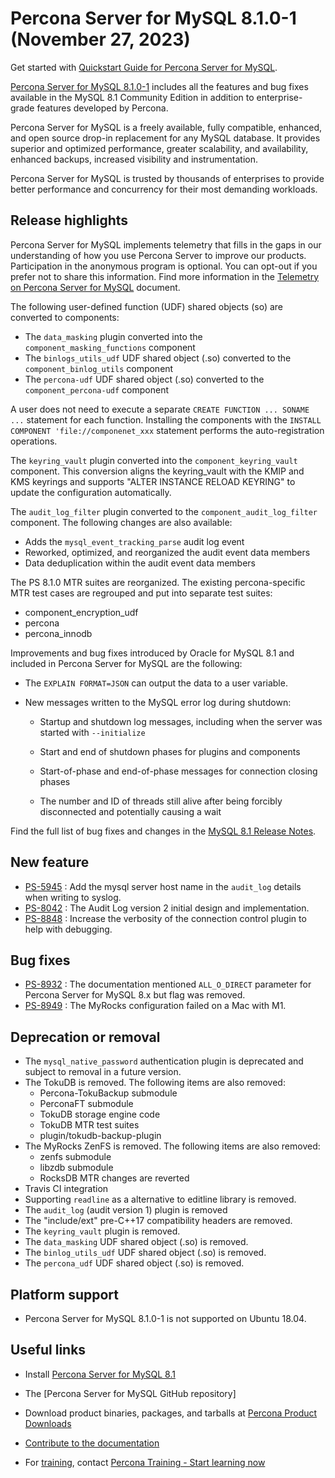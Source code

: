 # Percona Server for MySQL 8.1.0-1 (November 27, 2023)

Get started with [Quickstart Guide for Percona Server for MySQL].

[Percona Server for MySQL 8.1.0-1] includes all the features and bug fixes available in the
MySQL 8.1 Community Edition in addition to enterprise-grade features developed by Percona.

Percona Server for MySQL is a freely available, fully compatible, enhanced, and open source drop-in replacement for any MySQL database. It provides superior and optimized performance, greater scalability, and availability, enhanced backups, increased visibility and instrumentation.

Percona Server for MySQL is trusted by thousands of enterprises to provide better performance and concurrency for their most demanding workloads.

## Release highlights

Percona Server for MySQL implements telemetry that fills in the gaps in our understanding of how you use Percona Server to improve our products. Participation in the anonymous program is optional. You can opt-out if you prefer not to share this information. Find more information in the [Telemetry on Percona Server for MySQL](../telemetry.md) document.

The following user-defined function (UDF) shared objects (so) are converted to components:

* The `data_masking` plugin converted into the `component_masking_functions` component
* The `binlogs_utils_udf` UDF shared object (.so) converted to the `component_binlog_utils` component
* The `percona-udf` UDF shared object (.so) converted to the `component_percona-udf` component

A user does not need to execute a separate `CREATE FUNCTION ... SONAME ...` statement for each function. Installing the components with the `INSTALL COMPONENT 'file://componenet_xxx` statement performs the auto-registration operations.

The `keyring_vault` plugin converted into the `component_keyring_vault` component. This conversion aligns the keyring_vault with the KMIP and KMS keyrings and supports "ALTER INSTANCE RELOAD KEYRING" to update the configuration automatically.

The `audit_log_filter` plugin converted to the `component_audit_log_filter` component. The following changes are also available:

* Adds the `mysql_event_tracking_parse` audit log event
* Reworked, optimized, and reorganized the audit event data members
* Data deduplication within the audit event data members

The PS 8.1.0 MTR suites are reorganized. The existing percona-specific MTR test cases are regrouped and put into separate test suites:

* component_encryption_udf
* percona
* percona_innodb

Improvements and bug fixes introduced by Oracle for MySQL 8.1 and included in Percona Server for MySQL are the following:

* The `EXPLAIN FORMAT=JSON` can output the data to a user variable.

* New messages written to the MySQL error log during shutdown:

    * Startup and shutdown log messages, including when the server was started with `--initialize`

    * Start and end of shutdown phases for plugins and components

    * Start-of-phase and end-of-phase messages for connection closing phases

    * The number and ID of threads still alive after being forcibly disconnected and potentially causing a wait


Find the full list of bug fixes and changes in the [MySQL 8.1 Release Notes].

## New feature

* [PS-5945] : Add the mysql server host name in the `audit_log` details when writing to syslog.
* [PS-8042] : The Audit Log version 2 initial design and implementation.
* [PS-8848] : Increase the verbosity of the connection control plugin to help with debugging.

## Bug fixes

* [PS-8932] : The documentation mentioned `ALL_O_DIRECT` parameter for Percona Server for MySQL 8.x but flag was removed.
* [PS-8949] : The MyRocks configuration failed on a Mac with M1.

## Deprecation or removal

* The `mysql_native_password` authentication plugin is deprecated and subject to removal in a future version.
* The TokuDB is removed. The following items are also removed:
    * Percona-TokuBackup submodule
    * PerconaFT submodule
    * TokuDB storage engine code
    * TokuDB MTR test suites
    * plugin/tokudb-backup-plugin
* The MyRocks ZenFS is removed. The following items are also removed:
    * zenfs submodule
    * libzdb submodule
    * RocksDB MTR changes are reverted
* Travis CI integration
* Supporting `readline` as a alternative to editline library is removed.
* The `audit_log` (audit version 1) plugin is removed
* The "include/ext" pre-C++17 compatibility headers are removed.
* The `keyring_vault` plugin is removed.
* The `data_masking` UDF shared object (.so) is removed.
* The `binlog_utils_udf` UDF shared object (.so) is removed.
* The `percona_udf` UDF shared object (.so) is removed.

## Platform support

* Percona Server for MySQL 8.1.0-1 is not supported on Ubuntu 18.04.

## Useful links

* Install [Percona Server for MySQL 8.1]

* The [Percona Server for MySQL GitHub repository]

* Download product binaries, packages, and tarballs at [Percona Product Downloads]

* [Contribute to the documentation]

* For [training], contact [Percona Training - Start learning now]


[PS-5945]: https://jira.percona.com/browse/PS-5945
[PS-8042]: https://jira.percona.com/browse/PS-8042
[PS-8848]: https://jira.percona.com/browse/PS-8848
[PS-8932]: https://jira.percona.com/browse/PS-8932
[PS-8949]: https://jira.percona.com/browse/PS-8949

[Quickstart Guide for Percona Server for MySQL]: ../quickstart-overview.md
[Percona Server for MySQL 8.1.0-1]: https://www.percona.com/software/mysql-database/percona-server
[MySQL 8.1 Release Notes]: https://dev.mysql.com/doc/relnotes/mysql/8.1/en/
[Percona Server for MySQL 8.1]: https://docs.percona.com/percona-server/8.1/installation.html
[Percona Server for MySQL from 5.7 to 8.]: https://docs.percona.com/percona-server/8.0/upgrading_guide.html
[Percona Server for MySQL GitHub location]: https://github.com/percona/percona-server
[Percona Product Downloads]: https://www.percona.com/downloads
[Contribute to the documentation]: https://github.com/percona/psmysql-docs/blob/8.0/contributing.md
[training]: https://www.percona.com/training
[Percona Training - Start learning now]: https://learn.percona.com/contact-me
